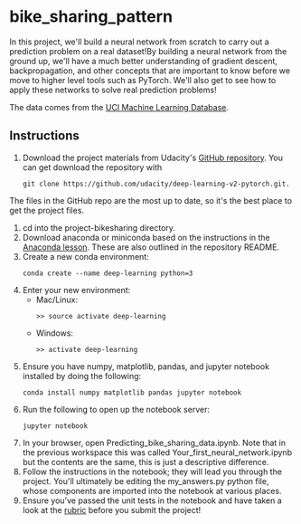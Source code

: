 # bike_sharing_pattern
In this project, we'll build a neural network from scratch to carry out a prediction problem on a real dataset!By building a neural network from the ground up, we'll have a much better understanding of gradient descent, backpropagation, and other concepts that are important to know before we move to higher level tools such as PyTorch. We'll also get to see how to apply these networks to solve real prediction problems!

The data comes from the [UCI Machine Learning Database](https://archive.ics.uci.edu/ml/datasets/Bike+Sharing+Dataset).

## Instructions
1. Download the project materials from Udacity's [GitHub repository](https://github.com/udacity/deep-learning-v2-pytorch). You can get download the repository with 
	```
	git clone https://github.com/udacity/deep-learning-v2-pytorch.git.
	```
The files in the GitHub repo are the most up to date, so it's the best place to get the project files.
1. cd into the project-bikesharing directory.
1. Download anaconda or miniconda based on the instructions in the [Anaconda lesson](https://classroom.udacity.com/nanodegrees/nd101/parts/2a9dba0b-28eb-4b0e-acfa-bdcf35680d90/modules/aba54606-cf35-4a77-b643-efec6a90bfa1/lessons/9e9ed61d-20c3-4431-95aa-a1099f28d601/concepts/4cdc5a26-1e54-4a69-8eb4-f15e37aaab7b). These are also outlined in the repository README.
1. Create a new conda environment:
	```
	conda create --name deep-learning python=3
	```
1. Enter your new environment:
	* Mac/Linux: 
		```
		>> source activate deep-learning
		```
	* Windows: 
		```
		>> activate deep-learning
		```
1. Ensure you have numpy, matplotlib, pandas, and jupyter notebook installed by doing the following:
	```
	conda install numpy matplotlib pandas jupyter notebook
	```
1. Run the following to open up the notebook server:
	```
	jupyter notebook
	```
1. In your browser, open Predicting_bike_sharing_data.ipynb. Note that in the previous workspace this was called Your_first_neural_network.ipynb but the contents are the same, this is just a descriptive difference.
1. Follow the instructions in the notebook; they will lead you through the project. You'll ultimately be editing the my_answers.py python file, whose components are imported into the notebook at various places.
1. Ensure you've passed the unit tests in the notebook and have taken a look at the [rubric](https://review.udacity.com/#!/rubrics/2148/view) before you submit the project!